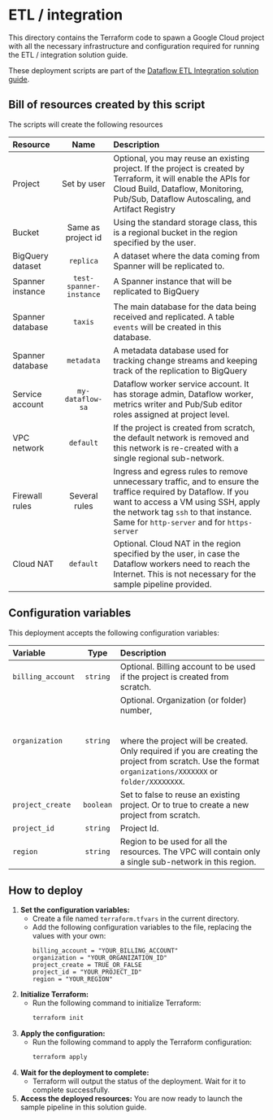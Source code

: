 # ETL / integration

This directory contains the Terraform code to spawn a Google Cloud project
with all the necessary infrastructure and configuration required for running
the ETL / integration solution guide.

These deployment scripts are part of the
[Dataflow ETL Integration solution guide](../../use_cases/ETL_integration.md).

## Bill of resources created by this script

The scripts will create the following resources

| Resource         |          Name           | Description                                                                                                                                                                                                                                |
|:-----------------|:-----------------------:|:-------------------------------------------------------------------------------------------------------------------------------------------------------------------------------------------------------------------------------------------|
| Project          |       Set by user       | Optional, you may reuse an existing project. If the project is created by Terraform, it will enable the APIs for Cloud Build, Dataflow,  Monitoring, Pub/Sub, Dataflow Autoscaling, and Artifact Registry                                  |
| Bucket           |   Same as project id    | Using the standard storage class, this is a regional bucket in the region specified by the user.                                                                                                                                           |
| BigQuery dataset |        `replica`        | A dataset where the data coming from Spanner will be replicated to.                                                                                                                                                                        |
| Spanner instance | `test-spanner-instance` | A Spanner instance that will be replicated to BigQuery                                                                                                                                                                                     |           
| Spanner database |         `taxis`         | The main database for the data being received and replicated. A table `events` will be created in this database.                                                                                                                           |
| Spanner database |       `metadata`        | A metadata database used for tracking change streams and keeping track of the replication to BigQuery                                                                                                                                      | 
| Service account  |    `my-dataflow-sa`     | Dataflow worker service account. It has storage admin, Dataflow worker, metrics writer and Pub/Sub editor roles assigned at project level.                                                                                                 |
| VPC network      |        `default`        | If the project is created from scratch, the default network is removed and this network is re-created with a single regional sub-network.                                                                                                  |
| Firewall rules   |      Several rules      | Ingress and egress rules to remove unnecessary traffic, and to ensure the traffice required by Dataflow. If you want to access a VM using SSH, apply the network tag `ssh` to that instance. Same for `http-server` and for `https-server` |
| Cloud NAT        |        `default`        | Optional. Cloud NAT in the region specified by the user, in case the Dataflow workers need to reach the Internet. This is not necessary for the sample pipeline provided.                                                                  |

## Configuration variables

This deployment accepts the following configuration variables:

| Variable          |   Type    | Description                                                                                                                                                                                                           |
|:------------------|:---------:|:----------------------------------------------------------------------------------------------------------------------------------------------------------------------------------------------------------------------|
| `billing_account` | `string`  | Optional. Billing account to be used if the project is created from scratch.                                                                                                                                          |
| `organization`    | `string`  | Optional. Organization (or folder) number, <br/><br/><br/>where the project will be created. Only required if you are creating the project from scratch. Use the format `organizations/XXXXXXX` or `folder/XXXXXXXX`. |
| `project_create`  | `boolean` | Set to false to reuse an existing project. Or to true to create a new project from scratch.                                                                                                                           | 
| `project_id`      | `string`  | Project Id.                                                                                                                                                                                                           | 
| `region`          | `string`  | Region to be used for all the resources. The VPC will contain only a single sub-network in this region.                                                                                                               |

## How to deploy

1. **Set the configuration variables:**
    - Create a file named `terraform.tfvars` in the current directory.
    - Add the following configuration variables to the file, replacing the values with your own:
      ```
      billing_account = "YOUR_BILLING_ACCOUNT"
      organization = "YOUR_ORGANIZATION_ID"
      project_create = TRUE_OR_FALSE
      project_id = "YOUR_PROJECT_ID"
      region = "YOUR_REGION"
      ```
2. **Initialize Terraform:**
    - Run the following command to initialize Terraform:
      ```bash
      terraform init
      ```
3. **Apply the configuration:**
    - Run the following command to apply the Terraform configuration:
      ```bash
      terraform apply
      ```
4. **Wait for the deployment to complete:**
    - Terraform will output the status of the deployment. Wait for it to complete successfully.
5. **Access the deployed resources:** You are now ready to launch the sample pipeline in this
   solution guide.